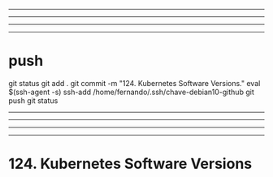 
------------------------------------------------------------------------------------------------------------------------------------------------------
------------------------------------------------------------------------------------------------------------------------------------------------------
------------------------------------------------------------------------------------------------------------------------------------------------------
------------------------------------------------------------------------------------------------------------------------------------------------------
# push

git status
git add .
git commit -m "124. Kubernetes Software Versions."
eval $(ssh-agent -s)
ssh-add /home/fernando/.ssh/chave-debian10-github
git push
git status



------------------------------------------------------------------------------------------------------------------------------------------------------
------------------------------------------------------------------------------------------------------------------------------------------------------
------------------------------------------------------------------------------------------------------------------------------------------------------
------------------------------------------------------------------------------------------------------------------------------------------------------
# 124. Kubernetes Software Versions